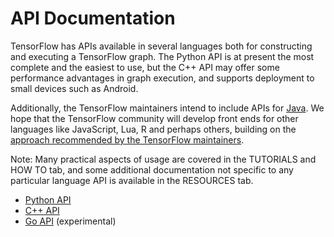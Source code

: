 # API Documentation

TensorFlow has APIs available in several languages both for constructing and
executing a TensorFlow graph. The Python API is at present the most complete and
the easiest to use, but the C++ API may offer some performance advantages in
graph execution, and supports deployment to small devices such as Android.

Additionally, the TensorFlow maintainers intend to include APIs for
[Java](https://github.com/tensorflow/tensorflow/issues/5). We hope that
the TensorFlow community will develop front ends for other languages like
JavaScript, Lua, R and perhaps others, building on the [approach recommended by
the TensorFlow maintainers](../how_tos/language_bindings/index.md).

Note: Many practical aspects of usage are covered in the TUTORIALS and HOW TO
tab, and some additional documentation not specific to any particular language
API is available in the RESOURCES tab.

*   [Python API](python/index.md)
*   [C++ API](cc/index.md)
*   [Go API](https://godoc.org/github.com/tensorflow/tensorflow/tensorflow/go)
    (experimental)
